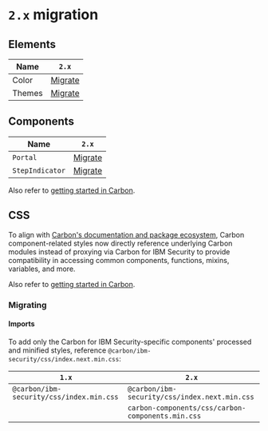 # `2.x` migration

## Elements

| Name   | `2.x`                |
| ------ | -------------------- |
| Color  | [Migrate](color.md)  |
| Themes | [Migrate](themes.md) |

## Components

| Name            | `2.x`                                                             |
| --------------- | ----------------------------------------------------------------- |
| `Portal`        | [Migrate](../../../src/components/Portal/migration/2.x.md)        |
| `StepIndicator` | [Migrate](../../../src/components/StepIndicator/migration/2.x.md) |

Also refer to [getting started in Carbon](https://www.carbondesignsystem.com/developing/get-started).

## CSS

To align with [Carbon's documentation and package ecosystem](https://github.com/carbon-design-system/carbon#getting-started), Carbon component-related styles now directly reference underlying Carbon modules instead of proxying via Carbon for IBM Security to provide compatibility in accessing common components, functions, mixins, variables, and more.

Also refer to [getting started in Carbon](https://www.carbondesignsystem.com/developing/get-started).

### Migrating

#### Imports

To add only the Carbon for IBM Security-specific components' processed and minified styles, reference `@carbon/ibm-security/css/index.next.min.css`:

| `1.x`                                    | `2.x`                                             |
| ---------------------------------------- | ------------------------------------------------- |
| `@carbon/ibm-security/css/index.min.css` | `@carbon/ibm-security/css/index.next.min.css`     |
|                                          | `carbon-components/css/carbon-components.min.css` |
